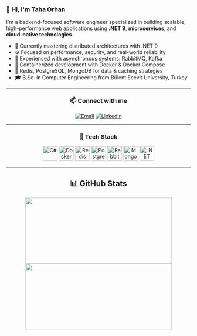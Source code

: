 ### 👋 Hi, I'm Taha Orhan

I'm a backend-focused software engineer specialized in building scalable, high-performance web applications using **.NET 9**, **microservices**, and **cloud-native technologies**.

- 🚀 Currently mastering distributed architectures with .NET 9
- ⚙️ Focused on performance, security, and real-world reliability
- 🔁 Experienced with asynchronous systems: RabbitMQ, Kafka
- 🐳 Containerized development with Docker & Docker Compose
- 🧠 Redis, PostgreSQL, MongoDB for data & caching strategies
- 🎓 B.Sc. in Computer Engineering from Bülent Ecevit University, Turkey

---

<h3 align="center">📫 Connect with me</h3>
<p align="center">
  <a href="mailto:tahaorhan39@gmail.com"><img alt="Email" src="https://img.shields.io/badge/Email-tahaorhan39@gmail.com-blue?style=flat&logo=gmail"></a>
  <a href="https://www.linkedin.com/in/tahaorhan/" target="_blank"><img alt="LinkedIn" src="https://img.shields.io/badge/LinkedIn-@tahaorhan-blue?style=flat&logo=linkedin"></a>
</p>

---

<h3 align="center">🧰 Tech Stack</h3>
<p align="center">
  <img src="https://cdn.jsdelivr.net/gh/devicons/devicon/icons/csharp/csharp-original.svg" width="40" height="40" alt="C#" />
  <img src="https://cdn.jsdelivr.net/gh/devicons/devicon/icons/docker/docker-original.svg" width="40" height="40" alt="Docker" />
  <img src="https://cdn.jsdelivr.net/gh/devicons/devicon/icons/redis/redis-original.svg" width="40" height="40" alt="Redis" />
  <img src="https://cdn.jsdelivr.net/gh/devicons/devicon/icons/postgresql/postgresql-original.svg" width="40" height="40" alt="PostgreSQL" />
  <img src="https://cdn.jsdelivr.net/gh/devicons/devicon/icons/rabbitmq/rabbitmq-original.svg" width="40" height="40" alt="RabbitMQ" />
  <img src="https://cdn.jsdelivr.net/gh/devicons/devicon/icons/mongodb/mongodb-original.svg" width="40" height="40" alt="MongoDB" />
  <img src="https://cdn.jsdelivr.net/gh/devicons/devicon/icons/dot-net/dot-net-original.svg" width="40" height="40" alt=".NET" />
</p>

---

<h2 align="center">📊 GitHub Stats</h2>
<p align="center">
  <img src="https://github-readme-stats.vercel.app/api?username=tahaorhan13&show_icons=true&theme=tokyonight" width="400" height="180">
  <img src="https://github-readme-stats.vercel.app/api/top-langs/?username=tahaorhan13&layout=compact&theme=tokyonight" width="400" height="180">
</p>
